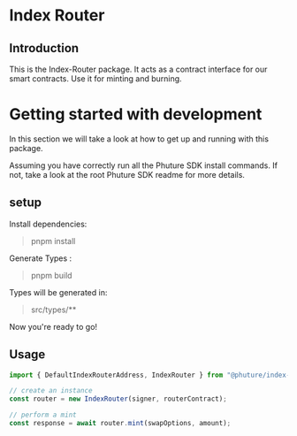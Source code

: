 # Index Router

## Introduction

This is the Index-Router package. It acts as a contract interface for our smart contracts. Use it for minting and burning.

# Getting started with development

In this section we will take a look at how to get up and running with this package.

Assuming you have correctly run all the Phuture SDK install commands. If not, take a look at the root Phuture SDK readme for more details.

## setup

Install dependencies:

> pnpm install

Generate Types :

> pnpm build

Types will be generated in:

> src/types/\*\*

Now you're ready to go!

## Usage

```typescript
import { DefaultIndexRouterAddress, IndexRouter } from "@phuture/index-router";

// create an instance
const router = new IndexRouter(signer, routerContract);

// perform a mint
const response = await router.mint(swapOptions, amount);
```
